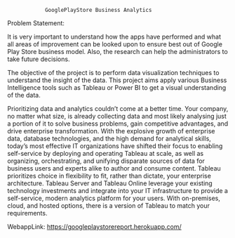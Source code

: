                 GooglePlayStore Business Analytics


Problem Statement:

It is very important to understand how the apps have performed and what all areas of improvement can be looked upon to ensure best out of Google Play Store business model. Also, the research can help the administrators to take future decisions.

The objective of the project is to perform data visualization techniques to understand the insight of the data. This project aims apply various Business Intelligence tools such as Tableau or Power BI to get a visual understanding of the data. 

Prioritizing data and analytics couldn’t come at a better time. Your company, no matter what size, is already collecting data and most likely analysing just a portion of it to solve business problems, gain competitive advantages, and drive enterprise transformation. With the explosive growth of enterprise data, database technologies, and the high demand for analytical skills, today’s most effective IT organizations have shifted their focus to enabling self-service by deploying and operating Tableau at scale, as well as organizing, orchestrating, and unifying disparate sources of data for business users and experts alike to author and consume content. Tableau prioritizes choice in flexibility to fit, rather than dictate, your enterprise architecture.  Tableau Server and Tableau Online leverage your existing technology investments and integrate into your IT infrastructure to provide a self-service, modern analytics platform for your users. With on-premises, cloud, and hosted options, there is a version of Tableau to match your requirements. 

WebappLink:
https://googleplaystorereport.herokuapp.com/